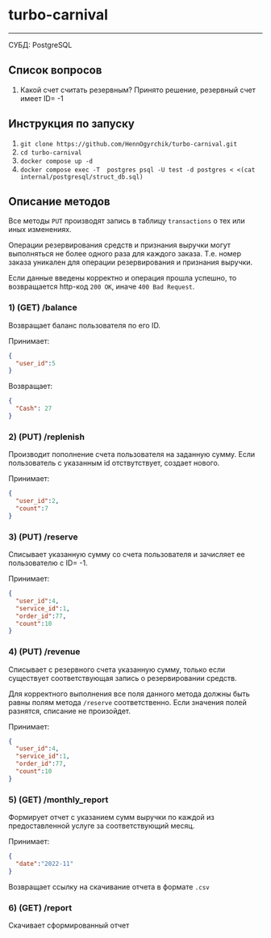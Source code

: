 # turbo-carnival
***
СУБД: PostgreSQL
## Список вопросов
1) Какой счет считать резервным? Принято решение, резервный счет имеет ID= -1

## Инструкция по запуску
1) `git clone https://github.com/HennOgyrchik/turbo-carnival.git`
2) `cd turbo-carnival`
3) `docker compose up -d`
4) `docker compose exec -T  postgres psql -U test -d postgres < <(cat internal/postgresql/struct_db.sql)`

## Описание методов
Все методы `PUT` производят запись в таблицу `transactions` о тех или иных изменениях.

Операции резервирования средств и признания выручки могут выполняться не более одного раза для каждого заказа.
Т.е. номер заказа уникален для операции резервирования и признания выручки.

Если данные введены корректно и операция прошла успешно, то возвращается http-код `200 OK`, иначе `400 Bad Request`.

### 1) (GET) /balance
Возвращает баланс пользователя по его ID.

Принимает:
```json
{
  "user_id":5
}
```

Возвращает:
```json
{
  "Cash": 27
}
```

### 2) (PUT) /replenish
Производит пополнение счета пользователя на заданную сумму. Если пользователь с указанным id отствутствует, создает нового.

Принимает:
```json
{
  "user_id":2,
  "count":7
}
```

### 3) (PUT) /reserve
Списывает указанную сумму со счета пользователя и зачисляет ее пользователю с ID= -1.

Принимает:
```json
{
  "user_id":4,
  "service_id":1,
  "order_id":77,
  "count":10
}
```

### 4) (PUT) /revenue
Списывает с резервного счета указанную сумму, только если существует соответствующая запись
о резервировании средств.

Для корректного выполнения все поля данного метода должны быть равны полям метода `/reserve` соответственно.
Если значения полей разнятся, списание не произойдет.

Принимает:
```json
{
  "user_id":4,
  "service_id":1,
  "order_id":77,
  "count":10
}
```
### 5) (GET) /monthly_report
Формирует отчет с указанием сумм выручки по каждой из предоставленной услуге за соответствующий месяц.

Принимает:
```json
{
  "date":"2022-11"
}
```

Возвращает ссылку на скачивание отчета в формате `.csv`

### 6) (GET) /report
Скачивает сформированный отчет